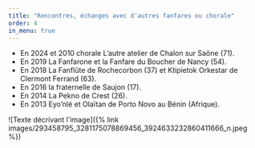 ```yaml
---
title: "Rencontres, échanges avec d'autres fanfares ou chorale"
order: 4
in_menu: true
---
```

* En 2024 et 2010 chorale L’autre atelier de Chalon sur Saône (71).
* En 2019 La Fanfarone et la Fanfare du Boucher de Nancy (54).
* En 2018 La Fanflûte de Rochecorbon (37) et Ktipietok Orkestar de Clermont Ferrand (63).
* En 2016 la fraternelle de Saujon (17).
* En 2014 La Pekno de Crest (26).
* En 2013 Eyo’nlé et Olaïtan de Porto Novo au Bénin (Afrique).

![Texte décrivant l'image]({% link images/293458795_3281175078869456_3924633232860411666_n.jpeg %}) 